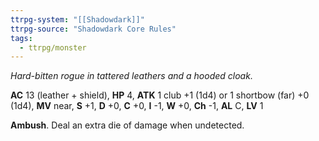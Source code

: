 ```yaml
---
ttrpg-system: "[[Shadowdark]]"
ttrpg-source: "Shadowdark Core Rules"
tags:
  - ttrpg/monster
---
```


_Hard-bitten rogue in tattered leathers and a hooded cloak._

**AC** 13 (leather + shield), **HP** 4, **ATK** 1 club +1 (1d4) or 1 shortbow (far) +0 (1d4), **MV** near, **S** +1, **D** +0, **C** +0, **I** -1, **W** +0, **Ch** -1, **AL** C, **LV** 1

**Ambush**. Deal an extra die of damage when undetected.

